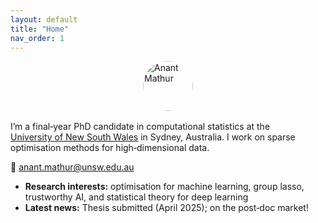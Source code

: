 ```yaml
---
layout: default
title: "Home"
nav_order: 1
---
```

<img src="{{ '/assets/img/profile.jpg' | relative_url }}"
     alt="Anant Mathur"
     style="width:80px !important; max-width:none; border-radius:50%; display:block; margin:0 auto 1rem;" />



I’m a final‑year PhD candidate in computational statistics at the  
[University of New South Wales](https://www.unsw.edu.au/science/our-schools/maths) in Sydney, Australia. I work on sparse
optimisation methods for high‑dimensional data.

📧 anant.mathur@unsw.edu.au  <!-- put your real email here -->

- **Research interests:** optimisation for machine learning, group lasso,
  trustworthy AI, and statistical theory for deep learning  
- **Latest news:** Thesis submitted (April 2025); on the post‑doc market!
